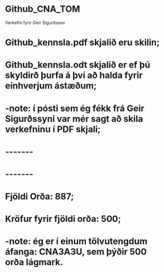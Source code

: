 # Github_CNA_TOM
Verkefni fyrir Geir Sigurðsson


# Github_kennsla.pdf skjalið eru skilin;
# Github_kennsla.odt skjalið er ef þú skyldirð þurfa á því að halda fyrir einhverjum ástæðum;
# -note: í pósti sem ég fékk frá Geir Sigurðssyni var mér sagt að skila verkefninu í PDF skjali;
# -------
# -------
# Fjöldi Orða: 887;
# Kröfur fyrir fjöldi orða: 500;
# -note: ég er í einum tölvutengdum áfanga: CNA3A3U, sem þýðir 500 orða lágmark.
